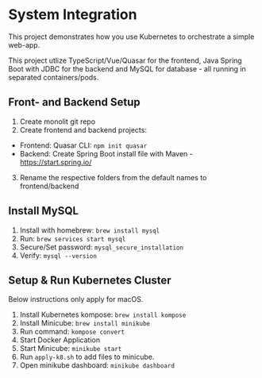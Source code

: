 # System Integration

This project demonstrates how you use Kubernetes to orchestrate a simple web-app.

This project utlize TypeScript/Vue/Quasar for the frontend, Java Spring Boot with JDBC for the backend and MySQL for database - all running in separated containers/pods.

## Front- and Backend Setup

1. Create monolit git repo
2. Create frontend and backend projects:

- Frontend: Quasar CLI: `npm init quasar`
- Backend: Create Spring Boot install file with Maven - https://start.spring.io/

3. Rename the respective folders from the default names to frontend/backend

## Install MySQL

1. Install with homebrew: `brew install mysql`
2. Run: `brew services start mysql`
3. Secure/Set password: `mysql_secure_installation`
4. Verify: `mysql --version`

## Setup & Run Kubernetes Cluster

Below instructions only apply for macOS.

1. Install Kubernetes kompose: `brew install kompose`
2. Install Minicube: `brew install minikube`
3. Run command: `kompose convert`
4. Start Docker Application
5. Start Minicube: `minikube start`
6. Run `apply-k8.sh` to add files to minicube.
7. Open minikube dashboard: `minikube dashboard`
